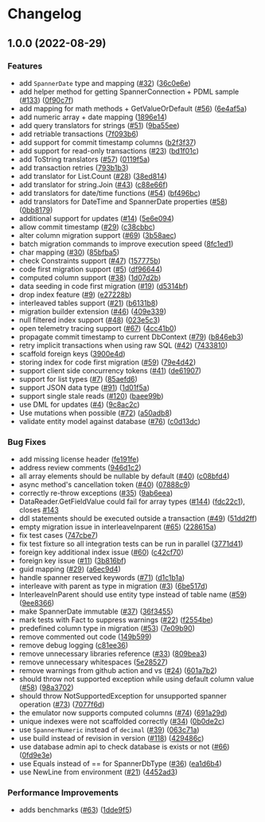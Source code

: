 # Changelog

## 1.0.0 (2022-08-29)


### Features

* add `SpannerDate` type and mapping ([#32](https://github.com/chingor13/dotnet-spanner-entity-framework/issues/32)) ([36c0e6e](https://github.com/chingor13/dotnet-spanner-entity-framework/commit/36c0e6e0dfa1e7e18d2ab1f31c81c26cb51fa061))
* add helper method for getting SpannerConnection + PDML sample ([#133](https://github.com/chingor13/dotnet-spanner-entity-framework/issues/133)) ([0f90c7f](https://github.com/chingor13/dotnet-spanner-entity-framework/commit/0f90c7fc6440c90eb63efd0162dba6381f1368f1))
* add mapping for math methods + GetValueOrDefault ([#56](https://github.com/chingor13/dotnet-spanner-entity-framework/issues/56)) ([6e4af5a](https://github.com/chingor13/dotnet-spanner-entity-framework/commit/6e4af5a52c972a598ffe127c5814f2b3c8bf30e7))
* add numeric array + date mapping ([1896e14](https://github.com/chingor13/dotnet-spanner-entity-framework/commit/1896e146e6234038df53cfb4afafb8b678bc76e5))
* add query translators for strings ([#51](https://github.com/chingor13/dotnet-spanner-entity-framework/issues/51)) ([9ba55ee](https://github.com/chingor13/dotnet-spanner-entity-framework/commit/9ba55eed0c3f936cfa976df39be480891f84e574))
* add retriable transactions ([7f093b6](https://github.com/chingor13/dotnet-spanner-entity-framework/commit/7f093b6a92beba57414178487816cb6228d7c46e))
* add support for commit timestamp columns ([b2f3f37](https://github.com/chingor13/dotnet-spanner-entity-framework/commit/b2f3f376b4959e3a230341bb0eb091b6002d73c2))
* add support for read-only transactions ([#23](https://github.com/chingor13/dotnet-spanner-entity-framework/issues/23)) ([bd1f01c](https://github.com/chingor13/dotnet-spanner-entity-framework/commit/bd1f01cb8fb08068ff880375edf7b7f1ac042e3e))
* add ToString translators ([#57](https://github.com/chingor13/dotnet-spanner-entity-framework/issues/57)) ([0119f5a](https://github.com/chingor13/dotnet-spanner-entity-framework/commit/0119f5aff6ba723409f157fe1bb202b9e6d776f4))
* add transaction retries ([793b1b3](https://github.com/chingor13/dotnet-spanner-entity-framework/commit/793b1b372b66f0cea8c613d1a8dceccf1fa63b01))
* add translator for List.Count ([#28](https://github.com/chingor13/dotnet-spanner-entity-framework/issues/28)) ([38ed814](https://github.com/chingor13/dotnet-spanner-entity-framework/commit/38ed8146ce8de5c91008685ae1cca4356e785d24))
* add translator for string.Join ([#43](https://github.com/chingor13/dotnet-spanner-entity-framework/issues/43)) ([c88e66f](https://github.com/chingor13/dotnet-spanner-entity-framework/commit/c88e66f8cad48738eb5d7876a74f1623f74744d8))
* add translators for date/time functions ([#54](https://github.com/chingor13/dotnet-spanner-entity-framework/issues/54)) ([bf496bc](https://github.com/chingor13/dotnet-spanner-entity-framework/commit/bf496bc27a3329b95341bdc838d63af42fee377b))
* add translators for DateTime and SpannerDate properties ([#58](https://github.com/chingor13/dotnet-spanner-entity-framework/issues/58)) ([0bb8179](https://github.com/chingor13/dotnet-spanner-entity-framework/commit/0bb8179c49c234a28a3e6996d9e3277049eeacec))
* additional support for updates ([#14](https://github.com/chingor13/dotnet-spanner-entity-framework/issues/14)) ([5e6e094](https://github.com/chingor13/dotnet-spanner-entity-framework/commit/5e6e094ef0babe2c77331710f15386fcc450a2b9))
* allow commit timestamp ([#29](https://github.com/chingor13/dotnet-spanner-entity-framework/issues/29)) ([c38cbbc](https://github.com/chingor13/dotnet-spanner-entity-framework/commit/c38cbbcebae2534c2616584ed074bc23ebf36380))
* alter column migration support ([#69](https://github.com/chingor13/dotnet-spanner-entity-framework/issues/69)) ([3b58aec](https://github.com/chingor13/dotnet-spanner-entity-framework/commit/3b58aec330c3fdb2b0a91af7e9c95ef479943296))
* batch migration commands to improve execution speed ([8fc1ed1](https://github.com/chingor13/dotnet-spanner-entity-framework/commit/8fc1ed1ea76cbcec5cd328a327d7faca63ff8560))
* char mapping ([#30](https://github.com/chingor13/dotnet-spanner-entity-framework/issues/30)) ([85bfba5](https://github.com/chingor13/dotnet-spanner-entity-framework/commit/85bfba5c4dc71f56ab32c80161e1324858cd989c))
* check Constraints support ([#47](https://github.com/chingor13/dotnet-spanner-entity-framework/issues/47)) ([157775b](https://github.com/chingor13/dotnet-spanner-entity-framework/commit/157775b946e8d382418d8c6430d5ba69e9805a6c))
* code first migration support ([#5](https://github.com/chingor13/dotnet-spanner-entity-framework/issues/5)) ([df96644](https://github.com/chingor13/dotnet-spanner-entity-framework/commit/df966449ad9e2ea605f31861fc135ae0e03326af))
* computed column support ([#38](https://github.com/chingor13/dotnet-spanner-entity-framework/issues/38)) ([1d07d2b](https://github.com/chingor13/dotnet-spanner-entity-framework/commit/1d07d2b39f9cce2a354a38149746f2bd0f4fe08e))
* data seeding in code first migration ([#19](https://github.com/chingor13/dotnet-spanner-entity-framework/issues/19)) ([d5314bf](https://github.com/chingor13/dotnet-spanner-entity-framework/commit/d5314bf5190f5a29eba4f9b9af8b27290803f5fe))
* drop index feature ([#9](https://github.com/chingor13/dotnet-spanner-entity-framework/issues/9)) ([e27228b](https://github.com/chingor13/dotnet-spanner-entity-framework/commit/e27228b4da09a703b899e98881eaf324cfc3bd38))
* interleaved tables support ([#21](https://github.com/chingor13/dotnet-spanner-entity-framework/issues/21)) ([b6131b8](https://github.com/chingor13/dotnet-spanner-entity-framework/commit/b6131b88d7215e77ce209446839c3f9f149c448c))
* migration builder extension ([#46](https://github.com/chingor13/dotnet-spanner-entity-framework/issues/46)) ([409e339](https://github.com/chingor13/dotnet-spanner-entity-framework/commit/409e339bf6f3af933d860e038a2c6472c925031a))
* null filtered index support ([#48](https://github.com/chingor13/dotnet-spanner-entity-framework/issues/48)) ([023e5c3](https://github.com/chingor13/dotnet-spanner-entity-framework/commit/023e5c3d5c4d2584702783fbe5beba6743622925))
* open telemetry tracing support ([#67](https://github.com/chingor13/dotnet-spanner-entity-framework/issues/67)) ([4cc41b0](https://github.com/chingor13/dotnet-spanner-entity-framework/commit/4cc41b0d7af45aa40debfe870da01ae5456bbded))
* propagate commit timestamp to current DbContext ([#79](https://github.com/chingor13/dotnet-spanner-entity-framework/issues/79)) ([b846eb3](https://github.com/chingor13/dotnet-spanner-entity-framework/commit/b846eb312e037e0161d6cd9b4f76f1cd2fcd4f31))
* retry implicit transactions when using raw SQL ([#42](https://github.com/chingor13/dotnet-spanner-entity-framework/issues/42)) ([7433810](https://github.com/chingor13/dotnet-spanner-entity-framework/commit/7433810d4d0281a31519e164437048f70f2b051b))
* scaffold foreign keys ([3900e4d](https://github.com/chingor13/dotnet-spanner-entity-framework/commit/3900e4d9d6f6205109063ca001b52ee78bb45e2b))
* storing index for code first migration ([#59](https://github.com/chingor13/dotnet-spanner-entity-framework/issues/59)) ([79e4d42](https://github.com/chingor13/dotnet-spanner-entity-framework/commit/79e4d4245e84fe9d5dded3b87d2109f147e91b43))
* support client side concurrency tokens ([#41](https://github.com/chingor13/dotnet-spanner-entity-framework/issues/41)) ([de61907](https://github.com/chingor13/dotnet-spanner-entity-framework/commit/de619078c2c9e7edae2df41e9b31eb8cd3c64982))
* support for list types ([#7](https://github.com/chingor13/dotnet-spanner-entity-framework/issues/7)) ([85aefd6](https://github.com/chingor13/dotnet-spanner-entity-framework/commit/85aefd6e760a90bbb47c07eba0877f32edde45e8))
* support JSON data type ([#91](https://github.com/chingor13/dotnet-spanner-entity-framework/issues/91)) ([1d01f5a](https://github.com/chingor13/dotnet-spanner-entity-framework/commit/1d01f5a25fc7b100b77dc12c0ffc7659f4b3b2bd))
* support single stale reads ([#120](https://github.com/chingor13/dotnet-spanner-entity-framework/issues/120)) ([baee99b](https://github.com/chingor13/dotnet-spanner-entity-framework/commit/baee99b690c0512b1d78fdaeecc1f33d734f4931))
* use DML for updates ([#4](https://github.com/chingor13/dotnet-spanner-entity-framework/issues/4)) ([9c8ac2c](https://github.com/chingor13/dotnet-spanner-entity-framework/commit/9c8ac2cc525c83aa45770a6dba586fc6ec7324e6))
* Use mutations when possible ([#72](https://github.com/chingor13/dotnet-spanner-entity-framework/issues/72)) ([a50adb8](https://github.com/chingor13/dotnet-spanner-entity-framework/commit/a50adb8f64ec78a058534d0835f7827fa080a76c))
* validate entity model against database ([#76](https://github.com/chingor13/dotnet-spanner-entity-framework/issues/76)) ([c0d13dc](https://github.com/chingor13/dotnet-spanner-entity-framework/commit/c0d13dcce4ee31b5ed9178bfe69bf652b5b9a9d0))


### Bug Fixes

* add missing license header ([fe191fe](https://github.com/chingor13/dotnet-spanner-entity-framework/commit/fe191fe6789dc2cfd440ef53c7b12080b81be481))
* address review comments ([946d1c2](https://github.com/chingor13/dotnet-spanner-entity-framework/commit/946d1c2b7b9934a6988c2d1a66798b338db9847b))
* all array elements should be nullable by default ([#40](https://github.com/chingor13/dotnet-spanner-entity-framework/issues/40)) ([c08bfd4](https://github.com/chingor13/dotnet-spanner-entity-framework/commit/c08bfd4ce0489a82019f6ef8ab269caaba370556))
* async method's cancellation token ([#40](https://github.com/chingor13/dotnet-spanner-entity-framework/issues/40)) ([07888c9](https://github.com/chingor13/dotnet-spanner-entity-framework/commit/07888c960cd26bf7916b5f77ad0ff69d8ee5713d))
* correctly re-throw exceptions ([#35](https://github.com/chingor13/dotnet-spanner-entity-framework/issues/35)) ([9ab6eea](https://github.com/chingor13/dotnet-spanner-entity-framework/commit/9ab6eea3c02de19dd7680d57e0980da032c99ba7))
* DataReader.GetFieldValue<T> could fail for array types ([#144](https://github.com/chingor13/dotnet-spanner-entity-framework/issues/144)) ([fdc22c1](https://github.com/chingor13/dotnet-spanner-entity-framework/commit/fdc22c1566be535ad7f6a167fe29ca2bc805a76b)), closes [#143](https://github.com/chingor13/dotnet-spanner-entity-framework/issues/143)
* ddl statements should be executed outside a transaction ([#49](https://github.com/chingor13/dotnet-spanner-entity-framework/issues/49)) ([51dd2ff](https://github.com/chingor13/dotnet-spanner-entity-framework/commit/51dd2ff439255a61e85bfd80c275fe43729b5dbc))
* empty migration issue in interleaveInparent ([#65](https://github.com/chingor13/dotnet-spanner-entity-framework/issues/65)) ([228615a](https://github.com/chingor13/dotnet-spanner-entity-framework/commit/228615ae8592580db2bfefc3f699818fdf127f4e))
* fix test cases ([747cbe7](https://github.com/chingor13/dotnet-spanner-entity-framework/commit/747cbe7f629c23cabdb60d1c2236a51944e70271))
* fix test fixture so all integration tests can be run in parallel ([3771d41](https://github.com/chingor13/dotnet-spanner-entity-framework/commit/3771d4111f012b0e79efdd8f7e9db68d6defcd28))
* foreign key additional index issue ([#60](https://github.com/chingor13/dotnet-spanner-entity-framework/issues/60)) ([c42cf70](https://github.com/chingor13/dotnet-spanner-entity-framework/commit/c42cf703e56e078e24f4987080e8683857beb9e3))
* foreign key issue ([#11](https://github.com/chingor13/dotnet-spanner-entity-framework/issues/11)) ([3b816bf](https://github.com/chingor13/dotnet-spanner-entity-framework/commit/3b816bfa2a1e4b0c16cf0bf7d9b669e1311d23d2))
* guid mapping ([#29](https://github.com/chingor13/dotnet-spanner-entity-framework/issues/29)) ([a6ec9d4](https://github.com/chingor13/dotnet-spanner-entity-framework/commit/a6ec9d40368dc94c5514795769f17a5ac02d5858))
* handle spanner reserved keywords ([#71](https://github.com/chingor13/dotnet-spanner-entity-framework/issues/71)) ([d1c1b1a](https://github.com/chingor13/dotnet-spanner-entity-framework/commit/d1c1b1a7416d7d59c328eb26000488a30776397f))
* interleave with parent as type in migration ([#3](https://github.com/chingor13/dotnet-spanner-entity-framework/issues/3)) ([6be517d](https://github.com/chingor13/dotnet-spanner-entity-framework/commit/6be517d8b2df60a81ab53db0a660f54f26fc8c93))
* InterleaveInParent should use entity type instead of table name ([#59](https://github.com/chingor13/dotnet-spanner-entity-framework/issues/59)) ([9ee8366](https://github.com/chingor13/dotnet-spanner-entity-framework/commit/9ee8366b91981fe5ea507cc1edb4e14f456ec583))
* make SpannerDate immutable ([#37](https://github.com/chingor13/dotnet-spanner-entity-framework/issues/37)) ([36f3455](https://github.com/chingor13/dotnet-spanner-entity-framework/commit/36f34559bc69ef2fc03b06c0ae6933a5583e74d5))
* mark tests with Fact to suppress warnings ([#22](https://github.com/chingor13/dotnet-spanner-entity-framework/issues/22)) ([f2554be](https://github.com/chingor13/dotnet-spanner-entity-framework/commit/f2554bec43cad9e4174a90b851e2f167c64fa9c6))
* predefined column type in migration ([#53](https://github.com/chingor13/dotnet-spanner-entity-framework/issues/53)) ([7e09b90](https://github.com/chingor13/dotnet-spanner-entity-framework/commit/7e09b9097c976a67488550054da1dbcd6c7e9221))
* remove commented out code ([149b599](https://github.com/chingor13/dotnet-spanner-entity-framework/commit/149b599d8722f7ccf7d88fe71181b52e57b30188))
* remove debug logging ([c81ee36](https://github.com/chingor13/dotnet-spanner-entity-framework/commit/c81ee36a5715fef4ec16ebae0921b7da1af268ea))
* remove unnecessary libraries reference ([#33](https://github.com/chingor13/dotnet-spanner-entity-framework/issues/33)) ([809bea3](https://github.com/chingor13/dotnet-spanner-entity-framework/commit/809bea3d8201f0911f5306a9fec409617e7eef77))
* remove unnecessary whitespaces ([5e28527](https://github.com/chingor13/dotnet-spanner-entity-framework/commit/5e28527f8a8162569801ea9183f866bab8b98c6b))
* remove warnings from github action and vs ([#24](https://github.com/chingor13/dotnet-spanner-entity-framework/issues/24)) ([601a7b2](https://github.com/chingor13/dotnet-spanner-entity-framework/commit/601a7b208be93f21cf729316ab181eebb1028a75))
* should throw not supported exception while using default column value ([#58](https://github.com/chingor13/dotnet-spanner-entity-framework/issues/58)) ([98a3702](https://github.com/chingor13/dotnet-spanner-entity-framework/commit/98a3702f1a059d817227e5ed70a71e58686c06f9))
* should throw NotSupportedException for unsupported spanner operation ([#73](https://github.com/chingor13/dotnet-spanner-entity-framework/issues/73)) ([7077f6d](https://github.com/chingor13/dotnet-spanner-entity-framework/commit/7077f6d27d75465d14d4ae0eb66a2ebbe1881d88))
* the emulator now supports computed columns ([#74](https://github.com/chingor13/dotnet-spanner-entity-framework/issues/74)) ([691a29d](https://github.com/chingor13/dotnet-spanner-entity-framework/commit/691a29da145e8fcc150a4ede315fe173f30dc94a))
* unique indexes were not scaffolded correctly ([#34](https://github.com/chingor13/dotnet-spanner-entity-framework/issues/34)) ([0b0de2c](https://github.com/chingor13/dotnet-spanner-entity-framework/commit/0b0de2cf151aa09abdc7c5ee8cdc1386c04e6e86))
* use `SpannerNumeric` instead of `decimal` ([#39](https://github.com/chingor13/dotnet-spanner-entity-framework/issues/39)) ([063c71a](https://github.com/chingor13/dotnet-spanner-entity-framework/commit/063c71a83679915651ab6df6af2ef81538dbb2e1))
* use build instead of revision in version ([#118](https://github.com/chingor13/dotnet-spanner-entity-framework/issues/118)) ([429486c](https://github.com/chingor13/dotnet-spanner-entity-framework/commit/429486ca85af911d889a090e8b92e4d5a4291e20))
* use database admin api to check database is exists or not ([#66](https://github.com/chingor13/dotnet-spanner-entity-framework/issues/66)) ([0fd9e3e](https://github.com/chingor13/dotnet-spanner-entity-framework/commit/0fd9e3eda4ab8b58a0c9ed86c7f36d33bc564fc1))
* use Equals instead of == for SpannerDbType ([#36](https://github.com/chingor13/dotnet-spanner-entity-framework/issues/36)) ([ea1d6b4](https://github.com/chingor13/dotnet-spanner-entity-framework/commit/ea1d6b4ea7aced5993a358294f332958a70b9784))
* use NewLine from environment ([#21](https://github.com/chingor13/dotnet-spanner-entity-framework/issues/21)) ([4452ad3](https://github.com/chingor13/dotnet-spanner-entity-framework/commit/4452ad3bbcf2debdef11d886ee43a7d2a989b090))


### Performance Improvements

* adds benchmarks ([#63](https://github.com/chingor13/dotnet-spanner-entity-framework/issues/63)) ([1dde9f5](https://github.com/chingor13/dotnet-spanner-entity-framework/commit/1dde9f5e97a4da33284f9e54c13f6be986152709))
